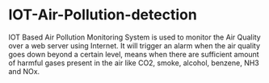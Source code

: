 # IOT-Air-Pollution-detection
IOT Based Air Pollution Monitoring System is used to monitor the Air Quality over a web server using Internet. It will trigger an alarm when the air quality goes down beyond a certain level, means when there are sufficient amount of harmful gases present in the air like CO2, smoke, alcohol, benzene, NH3 and NOx.
